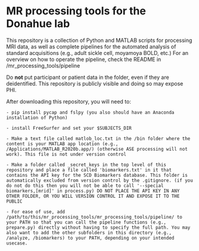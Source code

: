 # MR processing tools for the Donahue lab

This repository is a collection of Python and MATLAB scripts for processing MRI data, as well as complete pipelines for the automated analysis of standard acquisitions (e.g., adult sickle cell, moyamoya BOLD, etc.)
For an overview on how to operate the pipeline, check the README in /mr_processing_tools/pipeline

Do **not** put participant or patient data in the folder, even if they are deidentified. This repository is publicly visible and doing so may expose PHI.


After downloading this repository, you will need to:

	- pip install pycap and fslpy (you also should have an Anaconda installation of Python)

	- install FreeSurfer and set your $SUBJECTS_DIR

	- Make a text file called matlob_loc.txt in the /bin folder where the content is your MATLAB app location (e.g., /Applications/MATLAB_R2020b.app/) (otherwise ASE processing will not work). This file is not under version control

	- Make a folder called _secret_keys in the top level of this repository and place a file called 'biomarkers.txt' in it that contains the API key for the SCD Biomarkers database. This folder is automatically excluded from version control by the .gitignore. (if you do not do this then you will not be able to call '--special biomarkers,[mrid]' in process.py) DO NOT PLACE THE API KEY IN ANY OTHER FOLDER, OR YOU WILL VERSION CONTROL IT AND EXPOSE IT TO THE PUBLIC

	- For ease of use, add /path/to/this/mr_processing_tools/mr_processing_tools/pipeline/ to your PATH so that you can call the pipeline functions (e.g., prepare.py) directly without having to specify the full path. You may also want to add the other subfolders in this directory (e.g., /analyze, /biomarkers) to your PATH, depending on your intended usecase.